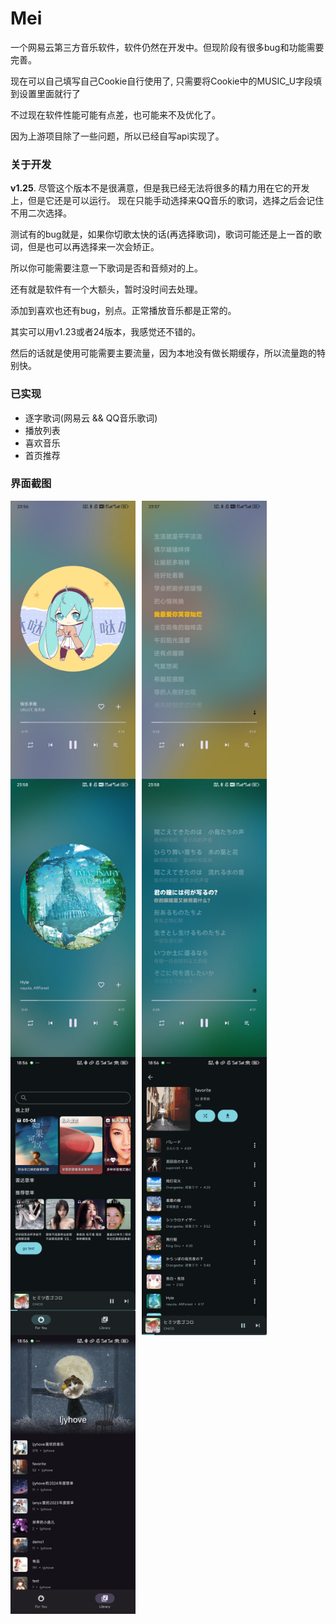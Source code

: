 # Mei

一个网易云第三方音乐软件，软件仍然在开发中。但现阶段有很多bug和功能需要完善。

现在可以自己填写自己Cookie自行使用了, 只需要将Cookie中的MUSIC_U字段填到设置里面就行了

不过现在软件性能可能有点差，也可能来不及优化了。

因为上游项目除了一些问题，所以已经自写api实现了。
### 关于开发
**v1.25**. 尽管这个版本不是很满意，但是我已经无法将很多的精力用在它的开发上，但是它还是可以运行。
现在只能手动选择来QQ音乐的歌词，选择之后会记住不用二次选择。

测试有的bug就是，如果你切歌太快的话(再选择歌词)，歌词可能还是上一首的歌词，但是也可以再选择来一次会矫正。

所以你可能需要注意一下歌词是否和音频对的上。

还有就是软件有一个大额头，暂时没时间去处理。

添加到喜欢也还有bug，别点。正常播放音乐都是正常的。

其实可以用v1.23或者24版本，我感觉还不错的。

然后的话就是使用可能需要主要流量，因为本地没有做长期缓存，所以流量跑的特别快。


### 已实现
- 逐字歌词(网易云 && QQ音乐歌词)
- 播放列表
- 喜欢音乐
- 首页推荐


### 界面截图

<div style="display: flex; flex-wrap: wrap;">
  <img src="./screenshot/player1.jpg" width="200" style="margin-right: 10px;" />
  <img src="./screenshot/lyric1.jpg" width="200" style="margin-right: 10px;" />
  <img src="./screenshot/player2.jpg" width="200" style="margin-right: 10px;" />
  <img src="./screenshot/lyric2.jpg" width="200" style="margin-right: 10px;" />
  <img src="./screenshot/home.jpg" width="200" style="margin-right: 10px;" />
  <img src="./screenshot/playlist.jpg" width="200" style="margin-right: 10px;" />
  <img src="./screenshot/me.jpg" width="200" />
</div>